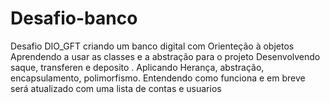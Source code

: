 # Desafio-banco
Desafio DIO_GFT criando um banco digital com Orienteção à objetos
Aprendendo a usar as classes e  a abstração para o projeto
Desenvolvendo saque, transferen e deposito .
Aplicando Herança, abstração,  encapsulamento,  polimorfismo.
Entendendo como  funciona  e  em breve será atualizado com uma lista de contas e usuarios
